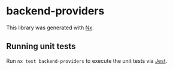 # backend-providers

This library was generated with [Nx](https://nx.dev).

## Running unit tests

Run `nx test backend-providers` to execute the unit tests via [Jest](https://jestjs.io).
